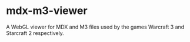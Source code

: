 mdx-m3-viewer
=============

A WebGL viewer for MDX and M3 files used by the games Warcraft 3 and Starcraft 2 respectively.
